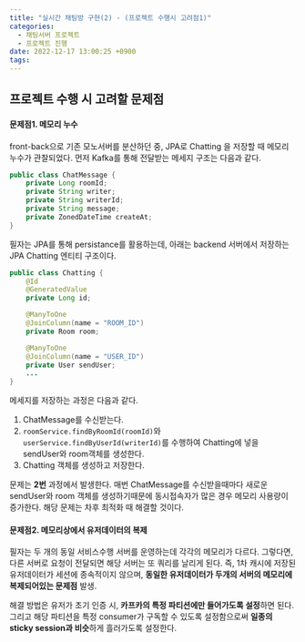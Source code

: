 ```yaml
---
title: "실시간 채팅방 구현(2) - (프로젝트 수행시 고려점1)"
categories:
  - 채팅서버 프로젝트
  - 프로젝트 진행
date: 2022-12-17 13:00:25 +0900
tags:
---
```

## 프로젝트 수행 시 고려할 문제점
#### 문제점1. 메모리 누수
front-back으로 기존 모노서버를 분산하던 중, JPA로 Chatting 을 저장할 때 메모리 누수가 관찰되었다.
먼저 Kafka를 통해 전달받는 메세지 구조는 다음과 같다.
```java
public class ChatMessage {
    private Long roomId;
    private String writer;
    private String writerId;
    private String message;
    private ZonedDateTime createAt;
}
```
필자는 JPA를 통해 persistance를 활용하는데, 아래는 backend 서버에서 저장하는 JPA Chatting 엔티티 구조이다.
```java
public class Chatting {
    @Id
    @GeneratedValue
    private Long id;

    @ManyToOne
    @JoinColumn(name = "ROOM_ID")
    private Room room;

    @ManyToOne
    @JoinColumn(name = "USER_ID")
    private User sendUser;
    ...
}
```
메세지를 저장하는 과정은 다음과 같다.
1. ChatMessage를 수신받는다.
2. `roomService.findByRoomId(roomId)`와 `userService.findByUserId(writerId)`를 수행하여 Chatting에 넣을 sendUser와 room객체를 생성한다.
3. Chatting 객체를 생성하고 저장한다.

문제는 **2번** 과정에서 발생한다. 매번 ChatMessage를 수신받을때마다 새로운 sendUser와 room 객체를 생성하기때문에 동시접속자가 많은 경우 메모리 사용량이 증가한다. 해당 문제는 차후 최적화 때 해결할 것이다.

#### 문제점2. 메모리상에서 유저데이터의 복제
필자는 두 개의 동일 서비스수행 서버를 운영하는데 각각의 메모리가 다르다. 그렇다면, 다른 서버로 요청이 전달되면 해당 서버는 또 쿼리를 날리게 된다. 즉, 1차 캐시에 저장된 유저데이터가 세션에 종속적이지 않으며, **동일한 유저데이터가 두개의 서버의 메모리에 복제되어있는 문제점** 발생.

해결 방법은 유저가 초기 인증 시, **카프카의 특정 파티션에만 들어가도록 설정**하면 된다. 그리고 해당 파티션을 특정 consumer가 구독할 수 있도록 설정함으로써 **일종의 sticky session과 비슷**하게 흘러가도록 설정한다.
